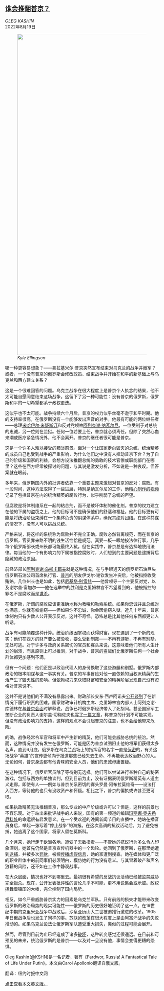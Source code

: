 <!--1660891022000-->
[谁会推翻普京？](https://cn.nytimes.com/opinion/20220819/russia-putin-corruption/)
------

<address>OLEG KASHIN</address><time pudate="2022-08-19 02:15:47" datetime="2022-08-19 02:15:47">2022年8月19日</time><figure><img src="https://images.weserv.nl/?url=static01.nyt.com/images/2022/08/21/opinion/18kashin/18kashin-master1050.png" width="1050" height="1050"><figcaption> <cite>Kyle Ellingson</cite></figcaption></figure><section><p>哪一种更容易想象？——弗拉基米尔·普京突然宣布结束对乌克兰的战争并撤军？或者，一个没有普京的俄罗斯会修改政策、结束战争并开始在和平的新基础上与乌克兰和西方建立关系？</p><p>这是一个很难回答的问题。乌克兰战争在很大程度上是普京个人执念的结果，他不太可能自愿同意结束这场战争。这留下了另一种可能性：没有普京的俄罗斯，俄罗斯和平的一切希望都系于政权更迭。</p><p>这似乎也不太可能。战争持续六个月后，普京的权力似乎丝毫不逊于和平时期。他的支持率很高，在俄罗斯没有一个能够发出声音的对手。他最有可能的两位继任者——总理<a rel="noopener noreferrer" target="_blank" href="https://meduza.io/en/feature/2022/07/22/he-doesn-t-speak-out-even-behind-closed-doors">米哈伊尔·米舒斯汀</a>和反对党领袖<a href="https://cn.nytimes.com/opinion/20210428/navalny-putin-russia/">阿列克谢·纳瓦尔尼</a>，一位受制于对总统的忠诚，另一位则在监狱。任何一位若要上任，普京就必须离任。但除了突然心血来潮或医疗紧急情况外，他不会离开。普京的继任者很可能是普京。</p><p>这是一个许多人难以接受的黯淡前景。面对一个让国家走向毁灭的总统，统治精英的成员自己也受到战争的严重影响，为什么他们之中没有人推动普京下台？为了自己的阶级和国家的利益，会想方设法推翻总统的勇敢的技术官僚或职能部门在哪里？这些在西方经常被探讨的问题，与其说是激发分析，不如说是一种哀叹。但答案就在眼前。</p><p>多年来，俄罗斯国内外的批评者依靠一个重要主题来激起对普京的反对：腐败。有一段时间，这种方法取得了一些进展，特别是纳瓦尔尼的工作，他<a href="https://www.nytimes.com/2021/01/19/world/europe/navalny-putin.html">精心制作的视频</a>记录了包括普京在内的统治精英的腐败行为，似乎削弱了总统的声望。</p><p>但腐败是将体制维系在一起的粘合剂，而不是破坏体制的催化剂。普京的权力建立在他的下属的盗窃之上，他的目标可不是确保他们的舒适和福祉。他的目标更有可能是将统治阶级束缚在一个集体负责的阴谋体系中，确保其绝对团结。在这种共谋的情况下，没有人可以挑战总统。</p><p>严格来说，将这样的系统称为腐败并不完全正确。腐败必然背离规范，而在普京的俄罗斯，官员靠来路不明的钱生活恰恰是规范。真要一板一眼地按法律行事，几乎每个俄罗斯部长或州长都可能最终入狱。但在实践中，普京总是有选择地使用法律。每当他的一个有影响力的下属被指控腐败时，人们想到的主要问题是逮捕背后隐藏的政治原因。</p><p>前经济部长<a href="https://www.nytimes.com/2017/10/21/world/europe/russia-bribery-vladimir-putin-igor-sechin.html">阿列克谢·乌柳卡耶夫</a>就是这种情况，在与手眼通天的俄罗斯石油巨头俄罗斯石油公司首席执行官、<a rel="noopener noreferrer" target="_blank" href="https://www.svoboda.org/a/28920290.html">普京</a>的朋友伊戈尔·谢钦发生冲突后，他被指控收受贿赂。几位州长也是如此，包括<a rel="noopener noreferrer" target="_blank" href="https://www.vedomosti.ru/politics/articles/2018/02/01/749640-nikitu-belih-priznali-vinovnim">尼基塔·别雷赫</a>——他曾领导一个主要反对党，以及谢尔盖·富加尔——他在选举中的胜利是克里姆林宫不希望看到的，他被指控的罪名不是腐败而是<a href="https://www.nytimes.com/2020/07/10/world/europe/russian-governor-arrested-murders.html">谋杀</a>。</p><p>在俄罗斯，所谓的腐败应该更准确地称为教唆和勒索系统。如果你忠诚并且总统对你满意，你就有权偷窃——但如果你不忠诚，你会因偷窃入狱。近几十年来，普京体制内只有少数人公开表示反对，这并不奇怪。恐怖总是比其他任何东西都更让人听话。</p><p>战争有可能颠覆这种计算。统治阶级因掌权而获得财富，现在遇到了一个新的现实：他们在西方的财产要么被没收，要么受到制裁——不再有游艇，不再有别墅，无处可逃。对于许多与政府关系密切的官员和寡头来说，这意味着他们所有人生计划的崩溃，而且原则上可以推测，对于战争，普京的盗贼们比俄罗斯任何一个社会群体都更加感到不满。</p><p>但有一个问题：他们正是以政治代理人的身份换取了这些游艇和别墅。俄罗斯内部政治的根本阴谋与这一事实有关。普京的军事冒险对他一直依赖的当权派精英的生活产生了毁灭性的影响。但依赖权力来获取财富和安全的精英阶层发现自己没有资格对普京说不。</p><p>这并不是说他们的不满没有暴露出来。财政部长安东·西卢阿诺夫<a rel="noopener noreferrer" target="_blank" href="https://www.forbes.ru/society/466719-siluanov-prizval-vlasti-ostorozno-planirovat-traty-iz-za-novyh-territorij-i-armii">公开谈到</a>了在新情况下履行职责的困难。国家财政审计机构主席、克里姆林宫内部人士阿列克谢·库德林在<a rel="noopener noreferrer" target="_blank" href="https://www.agents.media/kudrin/">与普京会面</a>时解释说，战争已将俄罗斯经济带入了死胡同。甚至国家军工垄断企业的负责人谢尔盖·切梅佐夫也<a rel="noopener noreferrer" target="_blank" href="https://www.rbc.ru/opinions/economics/15/06/2022/62a87e589a7947cbf332c253">写了一篇文章</a>，称普京的计划不可能实现。但没有政治影响力的支持，这样的观点不会引起普京的注意，也不会给他带来危险。</p><p>的确，战争经常令军官和将军中产生新的精英，他们可能会威胁总统的统治。然而，这种情况并没有发生在俄罗斯，可能是因为普京试图阻止他的将军们获得太多名声。直到6月底，俄罗斯在乌克兰战场上的指挥官的名字一直是<a rel="noopener noreferrer" target="_blank" href="https://www.kommersant.ru/doc/5433629">保密</a>的，有关这场战争“英雄”的宣传更倾向于报道那些已经失去生命、不再能表达政治野心的人。无论如何，普京身边都有他青睐的安全人员，他们的忠诚毋庸置疑。</p><p>在这种情况下，俄罗斯官员除了等待别无选择。他们可以尝试进行某种自己的秘密游戏，包括与西方的单独谈判，但到目前为止，没有证据表明俄罗斯精英有人道主义走廊。即使有人——例如与普京关系密切的寡头罗曼·阿布拉莫维奇——设法打入西方，等待他的也只有没收资产和怀疑。相比之下，普京的偏执或许甚至更可取。</p><p>如果执政精英无法推翻普京，那么专业的中产阶级或许可以？但是，这样的前景也不容乐观。对于站出来批评战争的人来说，国有的第一频道的编辑<a href="https://www.nytimes.com/2022/03/14/world/europe/russian-protester-tv.html">玛丽娜·奥夫扬尼科娃</a>的命运很有启发意义。在一个受欢迎的晚间新闻节目的直播中，她站在播音员身后，举起一张写着“停止战争”的海报。在这次高调的抗议活动后，为了避免被捕，她逃离了这个国家，将家人留在莫斯科。</p><p>几个月来，她行走于欧洲各地，遭受了无数指责——不管她的抗议行为多么令人印象深刻，她首先仍然是普京宣传机器中的一个齿轮。她回到了俄罗斯，在那里她遭到<a rel="noopener noreferrer" target="_blank" href="https://www.theguardian.com/world/2022/jul/18/russian-journalist-who-staged-tv-protest-over-ukraine-invasion-arrested-again">逮捕</a>，并被多次<a rel="noopener noreferrer" target="_blank" href="https://www.bbc.co.uk/news/world-europe-62335914">罚款</a>，被控<a rel="noopener noreferrer" target="_blank" href="https://www.theguardian.com/world/2022/aug/10/russian-journalist-who-protested-ukraine-war-live-on-tv-has-home-raided">传播虚假信息</a>，她的家遭到搜查。她在媒体和更广泛的职业群体中的前同事们必须明白，模仿她的行为没有意义。与其冒着破产和声名狼藉的风险，还不如在工作中静观战事。</p><p>在大众层面，情况也好不到哪里去。最初很有希望的反战抗议活动已经被监禁威胁完全<a href="https://www.nytimes.com/2022/03/04/world/europe/russia-censorship-media-crackdown.html">扼杀</a>。现在，公开发表批评性的言论几乎不可能，更不用说集会或示威。政权挥舞着镇压的大棒，完全控制了国内局势。</p><p>相反，如今严重威胁普京实力的因素是乌克兰军队。只有前线的损失才能带来改变俄罗斯的政治局势的现实可能性——俄罗斯的历史很好地证明了这一点。在19世纪中期的克里米亚战争中战败后，沙皇亚历山大二世被迫推行激进的改革。1905年日俄战争后也发生了同样的事。苏联的改革在很大程度上是由阿富汗战争的失败推动的。如果乌克兰设法让俄罗斯军队遭受重大损失，类似的过程可能会展开。</p><p>然而，尽管到目前为止已经造成了诸多<a href="https://www.nytimes.com/2022/08/11/us/politics/russian-casualties-ukraine.html">破坏</a>，这种转变感觉还很遥远。在目前和可预见的未来，统治俄罗斯的是普京——以及对一旦没有他，事情会变得更糟的恐惧。</p></section><footer><p>Oleg Kashin(<a rel="nofollow" target="_blank" href="https://twitter.com/KSHN?ref_src=twsrc%5Egoogle%7Ctwcamp%5Eserp%7Ctwgr%5Eauthor" title="Link: https://twitter.com/KSHN?ref_src=twsrc%5Egoogle%7Ctwcamp%5Eserp%7Ctwgr%5Eauthor">@KSHN</a>)是一名记者，著有《Fardwor, Russia! A Fantastical Tale of Life Under Putin》。本文由Carol Apollonio翻译自俄文版。 </p><p>翻译：纽约时报中文网</p><p><a rel="nofollow" target="_blank" href="https://www.nytimes.com/2022/08/18/opinion/russia-putin-corruption.html">点击查看本文英文版。</a></p></footer>
